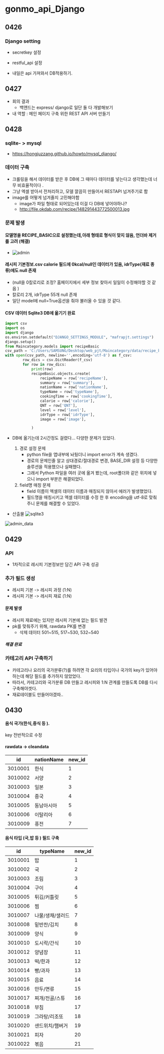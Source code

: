 # gonmo_api_Django

## 0426

### Django setting

- secretkey 설정 
- restful_api 설정

- 내일은 api 가져와서 DB적용하기. 

## 0427

- 회의 결과 
  - 백앤드는 express/ django로 일단 둘 다 개발해보기 
- 내 역할 : 메인 페이지 구축 위한 REST API 서버 만들기 

## 0428

### sqlite- > mysql

- https://hongjuzzang.github.io/howto/mysql_django/

### 데이터 구축 

- 크롤링을 해서 데이터를 받은 후 DB에 그 때마다 데이터를 넣는다고 생각했는데 너무 비효율적이다 .
- 그냥 엑셀 받아서 전처리하고, 모델 깔끔히 만들어서 RESTAPI 넘겨주기로 함 
- image를 어떻게 넘겨줄지 고민해야함 
  - image가 파일 형태로 되어있는데 이걸 다 DB에 넣어야하나? 
  - http://file.okdab.com/recipe/148291443772500013.jpg

### 문제 발생 

#### 모델명을 RECIPE_BASIC으로 설정했는데,아래 형태로 형식이 맞지 않음, 언더바 제거를 고려 (해결)

- ![admin](README.assets/admin.PNG)

#### 레시피 기본정보.csv  calorie 필드에 0kcal/null인 데이터가 있음, idrType(재료 종류)에도 null 존재 

-  (null을 0칼로리로 조정? 홈페이지에서 세부 정보 찾아서 일일이 수정해야할 것 같음  )
-  칼로리 2개, idrType 55개 null 존재 
- 일단 model에 null=True옵션을 줘야 불러올 수 있을 것 같다. 

#### CSV 데이터 Sqlite3 DB에 옮기기 완료 

```python
import csv
import os
import django
os.environ.setdefault("DJANGO_SETTINGS_MODULE", "mafrapjt.settings")
django.setup() 
from Maincategory.models import recipeBasic
csv_path = 'C:/Users/SAMSUNG/Desktop/web_pjt/Maincategory/data/recipe_basic.csv'
with open(csv_path, newline='',encoding='utf-8') as f_csv:
		row_dics = csv.DictReader(f_csv)
		for row in row_dics: 
			print(row)
			recipeBasic.objects.create(
				recipeName = row['recipeName'],
                summary = row['summary'],
                nationName = row['nationName'],
                typeName = row['typeName'],
                cookingTime = row['cookingTime'],
                calorie = row['calorie'],
                QNT = row['QNT'],
                level = row['level'],
                idrType = row['idrType'],
                image = row['image'],

			)
```

- DB에 옮기는데 2시간정도 걸렸다... 다양한 문제가 있었다.
  1. 경로 설정 문제
     - python file을 앱내부에 놔뒀더니 import error가 계속 생겼다.
     - 경로의 문제인줄 알고 상대경로/절대경로 변경, BASE_DIR 설정 등 다양한 솔루션을 적용했으나 실패했다.
     - 그래서 Python 파일을 여러 곳에 옮겨 봤는데, root폴더와 같은 위치에 넣으니 import 부분은 해결되었다.
  2. field명 매칭 문제 
     - field 이름이 엑셀의 데이터 이름과 매칭되지 않아서 에러가 발생했었다.
     - 필드명을 매칭시키고 엑셀 데이터를 수정 한 후 encoding을 utf-8로 맞춰주니 문제를 해결할 수 있었다.

- 산출물 ![sqlite3](README.assets/sqlite3.PNG)

![admin_data](README.assets/admin_data.PNG)



## 0429

### API

- 1차적으로 레시피 기본정보만 담긴 API 구축 성공 

### 추가 필드 생성

- 레시피 기본 -> 레시피 과정 (1:N)
- 레시피 기본 -> 레시피 재료 (1:N)

#### 문제 발생

- 레시피 재료에는 있지만 레시피 기본에 없는 필드 발견  
- pk를 맞춰주기 위해, rawdata PK를 변경 
  - 삭제 데이터 501~515, 517~530, 532~540 

##### 해결 완료

### 카테고리 API 구축하기

- 카테고리나 요리의 국가분류(?)를 하려면 각 요리의 타입이나 국가의 key가 있어야하는데 해당 필드를 추가하지 않았었다.
- 따라서, 카테고리와 국가분류 DB 만들고 레시피와 1:N 관계를 만들도록 DB를 다시 구축해야겟다.  
- 재료테이블도 만들어야겠따..

## 0430

#### 음식 국가(한식,중식 등 ). 

key 전반적으로 수정 

#### rawdata -> cleandata

| id      | nationName | new_id |
| ------- | ---------- | ------ |
| 3010001 | 한식       | 1      |
| 3010002 | 서양       | 2      |
| 3010003 | 일본       | 3      |
| 3010004 | 중국       | 4      |
| 3010005 | 동남아시아 | 5      |
| 3010006 | 이탈리아   | 6      |
| 3010009 | 퓨전       | 7      |



#### 음식 타입 (국,밥 등 ) 필드 구축 

| id      | typeName         | new_id |
| ------- | ---------------- | ------ |
| 3010001 | 밥               | 1      |
| 3010002 | 국               | 2      |
| 3010003 | 조림             | 3      |
| 3010004 | 구이             | 4      |
| 3010005 | 튀김/커틀릿      | 5      |
| 3010006 | 찜               | 6      |
| 3010007 | 나물/생채/샐러드 | 7      |
| 3010008 | 밑반찬/김치      | 8      |
| 3010009 | 양식             | 9      |
| 3010010 | 도시락/간식      | 10     |
| 3010012 | 양념장           | 11     |
| 3010013 | 떡/한과          | 12     |
| 3010014 | 빵/과자          | 13     |
| 3010015 | 음료             | 14     |
| 3010016 | 만두/면류        | 15     |
| 3010017 | 찌개/전골/스튜   | 16     |
| 3010018 | 부침             | 17     |
| 3010019 | 그라탕/리조또    | 18     |
| 3010020 | 샌드위치/햄버거  | 19     |
| 3010021 | 피자             | 20     |
| 3010022 | 볶음             | 21     |

